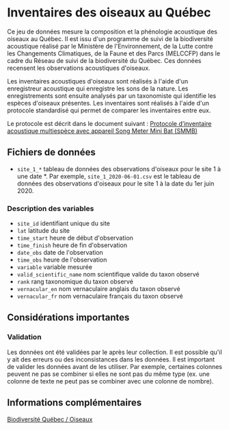 # Inventaires des oiseaux au Québec

Ce jeu de données mesure la composition et la phénologie acoustique des oiseaux au Québec. Il est issu d'un programme de suivi de la biodiversité acoustique réalisé par le Ministère de l'Environnement, de la Lutte contre les Changements Climatiques, de la Faune et des Parcs (MELCCFP) dans le cadre du Réseau de suivi de la biodiversité du Québec. Ces données recensent les observations acoustiques d'oiseaux.

Les inventaires acoustiques d'oiseaux sont réalisés à l'aide d'un enregistreur acoustique qui enregistre les sons de la nature. Les enregistrements sont ensuite analysés par un taxonomiste qui identifie les espèces d'oiseaux présentes. Les inventaires sont réalisés à l'aide d'un protocole standardisé qui permet de comparer les inventaires entre eux.

Le protocole est décrit dans le document suivant : [Protocole d’inventaire acoustique multiespèce avec appareil Song Meter Mini Bat (SMMB)](https://mffp.gouv.qc.ca/documents/faune/protocole-inventaire-acoustique-multiespece.pdf)


## Fichiers de données

- `site_1_*` tableau de données des observations d'oiseaux pour le site 1 à une date *. Par exemple, `site_1_2020-06-01.csv` est le tableau de données des observations d'oiseaux pour le site 1 à la date du 1er juin 2020.

### Description des variables

- `site_id` identifiant unique du site
- `lat` latitude du site
- `time_start` heure de début d'observation
- `time_finish` heure de fin d'observation
- `date_obs` date de l'observation
- `time_obs` heure de l'observation
- `variable` variable mesurée
- `valid_scientific_name` nom scientifique valide du taxon observé
- `rank` rang taxonomique du taxon observé
- `vernacular_en` nom vernaculaire anglais du taxon observé
- `vernacular_fr` nom vernaculaire français du taxon observé

## Considérations importantes

### Validation

Les données ont été validées par le après leur collection. Il est possible qu'il y ait des erreurs ou des inconsistances dans les données. Il est important de valider les données avant de les utiliser. Par exemple, certaines colonnes peuvent ne pas se combiner si elles ne sont pas du même type (ex. une colonne de texte ne peut pas se combiner avec une colonne de nombre).


## Informations complémentaires

[Biodiversité Québec / Oiseaux](https://biodiversite-quebec.ca/fr/inventaires/inventaires/oiseaux)